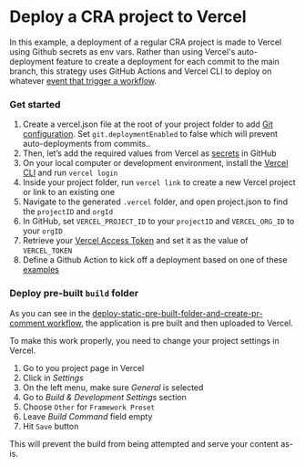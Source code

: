# Deploy a CRA project to Vercel

In this example, a deployment of a regular CRA project is made to Vercel using Github secrets as env vars. Rather than using Vercel's auto-deployment feature to create a deployment for each commit to the main branch, this strategy uses GitHub Actions and Vercel CLI to deploy on whatever [event that trigger a workflow](https://docs.github.com/en/actions/using-workflows/events-that-trigger-workflows).

### Get started

1. Create a vercel.json file at the root of your project folder to add [Git configuration](https://vercel.com/docs/concepts/projects/project-configuration/git-configuration#). Set `git.deploymentEnabled` to false which will prevent auto-deployments from commits..
2. Then, let’s add the required values from Vercel as [secrets](https://docs.github.com/en/actions/security-guides/encrypted-secrets) in GitHub
3. On your local computer or development environment, install the [Vercel CLI](https://vercel.com/cli) and run `vercel login`
4. Inside your project folder, run `vercel link` to create a new Vercel project or link to an existing one
5. Navigate to the generated `.vercel` folder, and open project.json to find the `projectID` and `orgId`
6. In GitHub, set `VERCEL_PROJECT_ID` to your `projectID` and `VERCEL_ORG_ID` to your `orgID`
7. Retrieve your [Vercel Access Token](https://vercel.com/guides/how-do-i-use-a-vercel-api-access-token) and set it as the value of `VERCEL_TOKEN`
8. Define a Github Action to kick off a deployment based on one of these [examples](https://github.com/danilobjr/vercel-gha/tree/main/.github/workflows)

### Deploy pre-built `build` folder

As you can see in the [deploy-static-pre-built-folder-and-create-pr-comment workflow](https://github.com/danilobjr/vercel-gha/blob/main/.github/workflows/deploy-static-pre-built-folder-and-create-pr-comment.yml), the application is pre built and then uploaded to Vercel.

To make this work properly, you need to change your project settings in Vercel.

1. Go to you project page in Vercel
2. Click in _Settings_
3. On the left menu, make sure _General_ is selected
4. Go to _Build & Development Settings_ section
5. Choose `Other` for `Framework Preset`
6. Leave _Build Command_ field empty
7. Hit `Save` button

This will prevent the build from being attempted and serve your content as-is.
